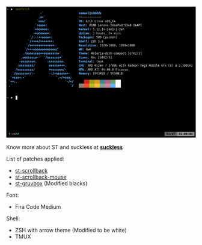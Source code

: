 ![ST](https://raw.githubusercontent.com/sbbddz/st/master/screenshot.png)

Know more about ST and suckless at **[suckless](https://suckless.org)**

List of patches applied:
- [st-scrollback](https://st.suckless.org/patches/scrollback/st-scrollback-20210507-4536f46.diff)
- [st-scrollback-mouse](https://st.suckless.org/patches/scrollback/st-scrollback-mouse-20191024-a2c479c.diff)
- [st-gruvbox](https://st.suckless.org/patches/gruvbox/st-gruvbox-dark-0.8.2.diff) (Modified blacks)

Font:
- Fira Code Medium

Shell:
- ZSH with arrow theme (Modified to be white)
- TMUX
